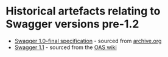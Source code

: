 # Historical artefacts relating to Swagger versions pre-1.2

* [Swagger 1.0-final specification](versions/1.0.md) - sourced from [archive.org](https://web.archive.org/web/20120616153818/http://swagger.wordnik.com:80/spec)
* [Swagger 1.1](versions/1.1.md) - sourced from the [OAS wiki](https://github.com/wordnik/swagger-core/wiki/Resource-Listing/e22da2fb334170c7676cdde6e89b966e7604de13)
